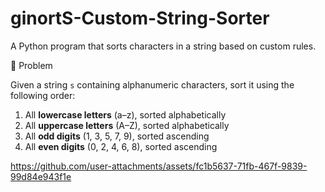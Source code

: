 # ginortS-Custom-String-Sorter
A Python program that sorts characters in a string based on custom rules.

📘 Problem

Given a string `s` containing alphanumeric characters, sort it using the following order:

1. All **lowercase letters** (a–z), sorted alphabetically  
2. All **uppercase letters** (A–Z), sorted alphabetically  
3. All **odd digits** (1, 3, 5, 7, 9), sorted ascending  
4. All **even digits** (0, 2, 4, 6, 8), sorted ascending

https://github.com/user-attachments/assets/fc1b5637-71fb-467f-9839-99d84e943f1e

